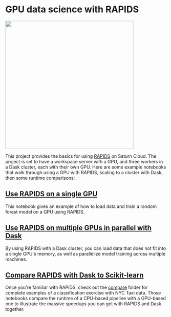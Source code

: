# GPU data science with RAPIDS

<img src="https://saturn-public-assets.s3.us-east-2.amazonaws.com/example-resources/rapids.png" width="400">

This project provides the basics for using [RAPIDS](https://rapids.ai/) on Saturn Cloud. The project is set to have a workspace server with a GPU, and three workers in a Dask cluster, each with their own GPU. Here are some example notebooks that walk through using a GPU with RAPIDS, scaling to a cluster with Dask, then some runtime comparisons:

## [Use RAPIDS on a single GPU](01-rapids-gpu.ipynb)

This notebook gives an example of how to load data and train a random forest model on a GPU using RAPIDS.

## [Use RAPIDS on multiple GPUs in parallel with Dask](02-rapids-dask.ipynb)

By using RAPIDS with a Dask cluster, you can load data that does not fit into a single GPU's memory, as well as parallelize model training across multiple machines.

## [Compare RAPIDS with Dask to Scikit-learn](compare/README.md)

Once you're familiar with RAPIDS, check out the [compare](compare/README.md) folder for complete examples of a classification exercise with NYC Taxi data. Those notebooks compare the runtime of a CPU-based pipeline with a GPU-based one to illustrate the massive speedups you can get with RAPIDS and Dask together.

